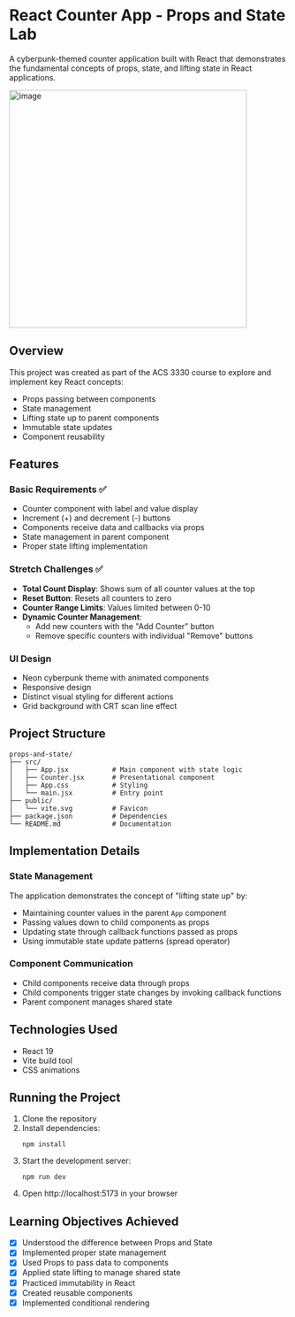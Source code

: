 # React Counter App - Props and State Lab

A cyberpunk-themed counter application built with React that demonstrates the fundamental concepts of props, state, and lifting state in React applications.

<img width="430" alt="image" src="https://github.com/user-attachments/assets/8ee8b2e7-97cb-40b7-aeda-4030ff832214" />

## Overview

This project was created as part of the ACS 3330 course to explore and implement key React concepts:
- Props passing between components
- State management
- Lifting state up to parent components
- Immutable state updates
- Component reusability

## Features

### Basic Requirements ✅
- Counter component with label and value display
- Increment (+) and decrement (-) buttons
- Components receive data and callbacks via props
- State management in parent component
- Proper state lifting implementation

### Stretch Challenges ✅
- **Total Count Display**: Shows sum of all counter values at the top
- **Reset Button**: Resets all counters to zero
- **Counter Range Limits**: Values limited between 0-10
- **Dynamic Counter Management**:
  - Add new counters with the "Add Counter" button
  - Remove specific counters with individual "Remove" buttons

### UI Design
- Neon cyberpunk theme with animated components
- Responsive design
- Distinct visual styling for different actions
- Grid background with CRT scan line effect

## Project Structure

```
props-and-state/
├── src/
│   ├── App.jsx           # Main component with state logic
│   ├── Counter.jsx       # Presentational component
│   ├── App.css           # Styling
│   └── main.jsx          # Entry point
├── public/
│   └── vite.svg          # Favicon
├── package.json          # Dependencies
└── README.md             # Documentation
```

## Implementation Details

### State Management
The application demonstrates the concept of "lifting state up" by:
- Maintaining counter values in the parent `App` component
- Passing values down to child components as props
- Updating state through callback functions passed as props
- Using immutable state update patterns (spread operator)

### Component Communication
- Child components receive data through props
- Child components trigger state changes by invoking callback functions
- Parent component manages shared state

## Technologies Used

- React 19
- Vite build tool
- CSS animations

## Running the Project

1. Clone the repository
2. Install dependencies:
   ```
   npm install
   ```
3. Start the development server:
   ```
   npm run dev
   ```
4. Open http://localhost:5173 in your browser

## Learning Objectives Achieved

- [x] Understood the difference between Props and State
- [x] Implemented proper state management
- [x] Used Props to pass data to components
- [x] Applied state lifting to manage shared state
- [x] Practiced immutability in React
- [x] Created reusable components
- [x] Implemented conditional rendering
